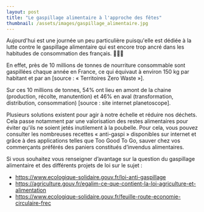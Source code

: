 ```yaml
---
layout: post
title: "Le gaspillage alimentaire à l'approche des fêtes"
thumbnail: /assets/images/gaspillage_alimentaire.jpg
---
```

Aujourd'hui est une journée un peu particulière puisqu'elle est dédiée à la lutte contre le gaspillage alimentaire qui est encore trop ancré dans les habitudes de consommation des français. 🍏🍐🍋

<!--more-->

En effet, près de 10 millions de tonnes de nourriture consommable sont gaspillées chaque année en France, ce qui équivaut à environ 150 kg par habitant et par an [source : « Territoires Zero Waste »].

Sur ces 10 millions de tonnes, 54% ont lieu en amont de la chaine (production, récolte, manutention) et 46% en aval (transformation, distribution, consommation) [source : site internet planetoscope].

Plusieurs solutions existent pour agir à notre échelle et réduire nos déchets. Cela passe notamment par une valorisation des restes alimentaires pour éviter qu'ils ne soient jetés inutilement à la poubelle. Pour cela, vous pouvez consulter les nombreuses recettes « anti-gaspi » disponibles sur internet et grâce à des applications telles que Too Good To Go, sauver chez vos commerçants préférés des paniers constitués d’invendus alimentaires.

Si vous souhaitez vous renseigner d’avantage sur la question du gaspillage alimentaire et des différents projets de loi sur le sujet :

* https://www.ecologique-solidaire.gouv.fr/loi-anti-gaspillage
* https://agriculture.gouv.fr/egalim-ce-que-contient-la-loi-agriculture-et-alimentation
* https://www.ecologique-solidaire.gouv.fr/feuille-route-economie-circulaire-frec
